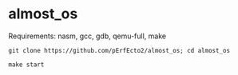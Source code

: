 # almost_os

Requirements: nasm, gcc, gdb, qemu-full, make

`git clone https://github.com/pErfEcto2/almost_os; cd almost_os`

`make start`

